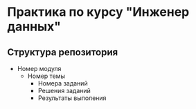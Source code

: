 # Практика по курсу "Инженер данных"

## Структура репозитория

* Номер модуля
    * Номер темы
        * Номера заданий
        * Решения заданий
        * Результаты выполения